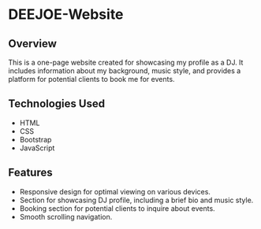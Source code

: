 # DEEJOE-Website

## Overview
This is a one-page website created for showcasing my profile as a DJ. It includes information about my background, music style, and provides a platform for potential clients to book me for events.

## Technologies Used
- HTML
- CSS
- Bootstrap
- JavaScript

## Features
- Responsive design for optimal viewing on various devices.
- Section for showcasing DJ profile, including a brief bio and music style.
- Booking section for potential clients to inquire about events.
- Smooth scrolling navigation.
